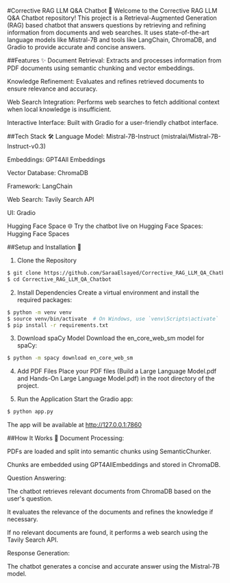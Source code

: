 #Corrective RAG LLM Q&A Chatbot 🤖
Welcome to the Corrective RAG LLM Q&A Chatbot repository! This project is a Retrieval-Augmented Generation (RAG) based chatbot that answers questions by retrieving and refining information from documents and web searches. It uses state-of-the-art language models like Mistral-7B and tools like LangChain, ChromaDB, and Gradio to provide accurate and concise answers.

##Features ✨
Document Retrieval: Extracts and processes information from PDF documents using semantic chunking and vector embeddings.

Knowledge Refinement: Evaluates and refines retrieved documents to ensure relevance and accuracy.

Web Search Integration: Performs web searches to fetch additional context when local knowledge is insufficient.

Interactive Interface: Built with Gradio for a user-friendly chatbot interface.

##Tech Stack 🛠️
Language Model: Mistral-7B-Instruct (mistralai/Mistral-7B-Instruct-v0.3)

Embeddings: GPT4All Embeddings

Vector Database: ChromaDB

Framework: LangChain

Web Search: Tavily Search API

UI: Gradio

Hugging Face Space 🌐
Try the chatbot live on Hugging Face Spaces:
Hugging Face Spaces

##Setup and Installation 🚀
1. Clone the Repository
```bash
$ git clone https://github.com/SaraaElsayed/Corrective_RAG_LLM_QA_Chatbot.git
$ cd Corrective_RAG_LLM_QA_Chatbot
```
2. Install Dependencies
Create a virtual environment and install the required packages:
```bash
$ python -m venv venv
$ source venv/bin/activate  # On Windows, use `venv\Scripts\activate`
$ pip install -r requirements.txt
```
3. Download spaCy Model
Download the en_core_web_sm model for spaCy:
```bash
$ python -m spacy download en_core_web_sm
```
4. Add PDF Files
Place your PDF files (Build a Large Language Model.pdf and Hands-On Large Language Model.pdf) in the root directory of the project.

5. Run the Application
Start the Gradio app:
```bash
$ python app.py
```
The app will be available at http://127.0.0.1:7860

##How It Works 🧠
Document Processing:

PDFs are loaded and split into semantic chunks using SemanticChunker.

Chunks are embedded using GPT4AllEmbeddings and stored in ChromaDB.

Question Answering:

The chatbot retrieves relevant documents from ChromaDB based on the user's question.

It evaluates the relevance of the documents and refines the knowledge if necessary.

If no relevant documents are found, it performs a web search using the Tavily Search API.

Response Generation:

The chatbot generates a concise and accurate answer using the Mistral-7B model.

